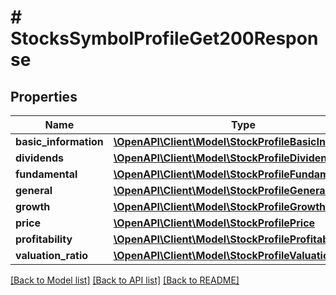 # # StocksSymbolProfileGet200Response

## Properties

Name | Type | Description | Notes
------------ | ------------- | ------------- | -------------
**basic_information** | [**\OpenAPI\Client\Model\StockProfileBasicInformation**](StockProfileBasicInformation.md) |  | [optional]
**dividends** | [**\OpenAPI\Client\Model\StockProfileDividends**](StockProfileDividends.md) |  | [optional]
**fundamental** | [**\OpenAPI\Client\Model\StockProfileFundamental**](StockProfileFundamental.md) |  | [optional]
**general** | [**\OpenAPI\Client\Model\StockProfileGeneral**](StockProfileGeneral.md) |  | [optional]
**growth** | [**\OpenAPI\Client\Model\StockProfileGrowth**](StockProfileGrowth.md) |  | [optional]
**price** | [**\OpenAPI\Client\Model\StockProfilePrice**](StockProfilePrice.md) |  | [optional]
**profitability** | [**\OpenAPI\Client\Model\StockProfileProfitability**](StockProfileProfitability.md) |  | [optional]
**valuation_ratio** | [**\OpenAPI\Client\Model\StockProfileValuationRatio**](StockProfileValuationRatio.md) |  | [optional]

[[Back to Model list]](../../README.md#models) [[Back to API list]](../../README.md#endpoints) [[Back to README]](../../README.md)
